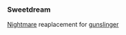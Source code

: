 ### Sweetdream
[Nightmare](https://github.com/segmentio/nightmare) reaplacement for [gunslinger](https://github.com/DaQuirm/gunslinger)
